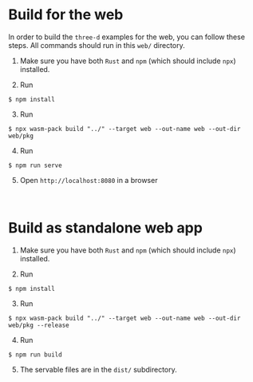 # Build for the web

In order to build the `three-d` examples for the web, you can follow these steps. All commands should run in this `web/` directory.

1. Make sure you have both `Rust` and `npm` (which should include `npx`) installed.

2. Run

```console
$ npm install
```

3. Run

```console
$ npx wasm-pack build "../" --target web --out-name web --out-dir web/pkg
```

4. Run

```console
$ npm run serve
```

5. Open `http://localhost:8080` in a browser

<br>


# Build as standalone web app

1. Make sure you have both `Rust` and `npm` (which should include `npx`) installed.

2. Run

```console
$ npm install
```

3. Run

```console
$ npx wasm-pack build "../" --target web --out-name web --out-dir web/pkg --release
```

4. Run

```console
$ npm run build
```

5. The servable files are in the `dist/` subdirectory.
